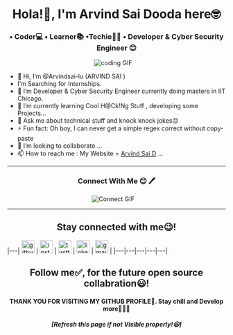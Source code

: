 <h1 align="center">Hola!👋, I'm Arvind Sai Dooda here🤓</h1>
<h3 align="center"> •  Coder💻  •  Learner📚  •Techie🧑‍💻  • Developer & Cyber Security Engineer 😊 </h3>

<p align="center">
<img src="https://media.giphy.com/media/UW8Mnpe8Cniw7cLtCu/giphy.gif" alt="coding GIF" />&nbsp;&nbsp;&nbsp;&nbsp;
</p>

- 👋 Hi, I’m @Arvindsai-lu (ARVIND SAI )
-  I’m Searching for Internships.
- 👀 I’m Developer & Cyber Security Engineer currently doing masters in IIT Chicago. 
- 🌱 I’m currently learning  Cool H@Ck!Ng Stuff , developing some Projects...
- 💬 Ask me about technical stuff and knock knock jokes😉
- ⚡ Fun fact: Oh boy, I can never get a simple regex correct without copy-paste
- 💞️ I’m looking to collaborate  ...
- 📫 How to reach me : My Website = <a href="https://arvind-sai-dooda.netlify.app/">Arvind Sai D</a> ...



<hr>
<h3 align="center"> Connect With Me 😊 🖊️</h3>
<p align="center">
<img src="https://media.giphy.com/media/jaQuaJ8clDC1i/giphy.gif?cid=ecf05e47cptt9qsmtu5uti28whcowq8s7s20lxfk4d7h4ajz&ep=v1_gifs_search&rid=giphy.gif" alt="Connect GIF" />&nbsp;&nbsp;&nbsp;&nbsp;
</p>
<hr>

<h2 align="center">Stay connected with me😉!</h2>

|---| [<img src="https://camo.githubusercontent.com/b079fe922f00c4b86f1b724fbc2e8141c468794ce8adbc9b7456e5e1ad09c622/68747470733a2f2f6564656e742e6769746875622e696f2f537570657254696e7949636f6e732f696d616765732f7376672f6769746875622e737667" alt="github logo" width="30" height="30">](https://github.com/Arvindsai-lu) | [<img src="https://camo.githubusercontent.com/c9dacf0f25a1489fdbc6c0d2b41cda58b77fa210a13a886d6f99e027adfbd358/68747470733a2f2f6564656e742e6769746875622e696f2f537570657254696e7949636f6e732f696d616765732f7376672f696e7374616772616d2e737667" alt="instagram logo" width="30" height="30">](https://instagram.com/_hey__arvind?igshid=1w73q6nz4rv1a) | [<img src="https://camo.githubusercontent.com/35b0b8bfbd8840f35607fb56ad0a139047fd5d6e09ceb060c5c6f0a5abd1044c/68747470733a2f2f6564656e742e6769746875622e696f2f537570657254696e7949636f6e732f696d616765732f7376672f747769747465722e737667" alt="twitter logo" width="30" height="30">](https://twitter.com/Arvind_sai3k?s=08) | [<img src="https://camo.githubusercontent.com/c8a9c5b414cd812ad6a97a46c29af67239ddaeae08c41724ff7d945fb4c047e5/68747470733a2f2f6564656e742e6769746875622e696f2f537570657254696e7949636f6e732f696d616765732f7376672f6c696e6b6564696e2e737667" alt="linkedin logo" width="30" height="30">](https://www.linkedin.com/in/arvind-sai-d-11374019b) | [<img src="https://camo.githubusercontent.com/4a3dd8d10a27c272fd04b2ce8ed1a130606f95ea6a76b5e19ce8b642faa18c27/68747470733a2f2f6564656e742e6769746875622e696f2f537570657254696e7949636f6e732f696d616765732f7376672f676d61696c2e737667" alt="gmail logo" width="30" height="30">](mailto:arvindsai1a2b@gmail.com) |
|---|---|---|---|---|

<h2 align="center">Follow me✅, for the future open source collabration😃!</h2>
<h4 align="center">THANK YOU FOR VISITING MY GITHUB PROFILE👀. Stay chill and Develop more👨🏻‍💻</h4>
<h5 align="center">[Refresh this page if not  Visible properly!😃]</h5>


<!---
Arvindsai-lu/Arvindsai-lu is a ✨ special ✨ repository because its `README.md` (this file) appears on your GitHub profile.
You can click the Preview link to take a look at your changes.
--->

